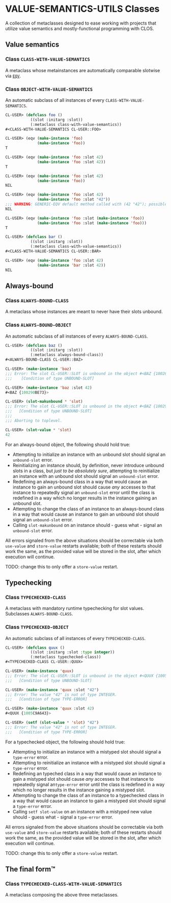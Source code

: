 # VALUE-SEMANTICS-UTILS Classes

A collection of metaclasses designed to ease working with projects that utilize value semantics and mostly-functional programming with CLOS.

## Value semantics

### **Class `CLASS-WITH-VALUE-SEMANTICS`**

A metaclass whose metainstances are automatically comparable slotwise via [`EQV`](EQV.md).

### **Class `OBJECT-WITH-VALUE-SEMANTICS`**

An automatic subclass of all instances of every `CLASS-WITH-VALUE-SEMANTICS`.

```lisp
CL-USER> (defclass foo ()
           ((slot :initarg :slot))
           (:metaclass class-with-value-semantics))
#<CLASS-WITH-VALUE-SEMANTICS CL-USER::FOO>

CL-USER> (eqv (make-instance 'foo)
              (make-instance 'foo))
T

CL-USER> (eqv (make-instance 'foo :slot 42)
              (make-instance 'foo :slot 42))
T

CL-USER> (eqv (make-instance 'foo :slot 42)
              (make-instance 'foo))
NIL

CL-USER> (eqv (make-instance 'foo :slot 42)
              (make-instance 'foo :slot "42"))
;;; WARNING: GENERIC-EQV default method called with (42 "42"); possible type error?
NIL

CL-USER> (eqv (make-instance 'foo :slot (make-instance 'foo))
              (make-instance 'foo :slot (make-instance 'foo)))
T

CL-USER> (defclass bar ()
           ((slot :initarg :slot))
           (:metaclass class-with-value-semantics))
#<CLASS-WITH-VALUE-SEMANTICS CL-USER::BAR>

CL-USER> (eqv (make-instance 'foo :slot 42)
              (make-instance 'bar :slot 42))
NIL
```

## Always-bound

### **Class `ALWAYS-BOUND-CLASS`**

A metaclass whose instances are meant to never have their slots unbound.

### **Class `ALWAYS-BOUND-OBJECT`**

An automatic subclass of all instances of every `ALWAYS-BOUND-CLASS`.

```lisp
CL-USER> (defclass baz ()
           ((slot :initarg :slot))
           (:metaclass always-bound-class))
#<ALWAYS-BOUND-CLASS CL-USER::BAZ>

CL-USER> (make-instance 'baz)
;;; Error: The slot CL-USER::SLOT is unbound in the object #<BAZ {10026C0E93}>.
;;;    [Condition of type UNBOUND-SLOT]

CL-USER> (make-instance 'baz :slot 42)
#<BAZ {100290BE73}>

CL-USER> (slot-makunbound * 'slot)
;;; Error: The slot CL-USER::SLOT is unbound in the object #<BAZ {100290BE73}>.
;;;   [Condition of type UNBOUND-SLOT]
;;;
;;; Aborting to toplevel.

CL-USER> (slot-value * 'slot)
42
```

For an always-bound object, the following should hold true:

* Attempting to initialize an instance with an unbound slot should signal an `unbound-slot` error.
* Reinitializing an instance should, by definition, never introduce unbound slots in a class, but *just to be absolutely sure*, attempting to reinitialize an instance with an unbound slot should signal an `unbound-slot` error.
* Redefining an always-bound class in a way that would cause an instance to gain an unbound slot should cause *any* accesses to that instance to repeatedly signal an `unbound-slot` error until the class is redefined in a way which no longer results in the instance gaining an unbound slot.
* Attempting to change the class of an instance to an always-bound class in a way that would cause an instance to gain an unbound slot should signal an `unbound-slot` error.
* Calling `slot-makunbound` on an instance should - guess what - signal an `unbound-slot` error.

All errors signaled from the above situations should be correctable via both `use-value` and `store-value` restarts available; both of these restarts should work the same, as the provided value will be stored in the slot, after which execution will continue.

TODO: change this to only offer a `store-value` restart.

## Typechecking

### **Class `TYPECHECKED-CLASS`**

A metaclass with mandatory runtime typechecking for slot values. Subclasses `ALWAYS-BOUND-CLASS`.

### **Class `TYPECHECKED-OBJECT`**

An automatic subclass of all instances of every `TYPECHECKED-CLASS`.

```lisp
CL-USER> (defclass quux ()
           ((slot :initarg :slot :type integer))
           (:metaclass typechecked-class))
#<TYPECHECKED-CLASS CL-USER::QUUX>

CL-USER> (make-instance 'quux)
;;; Error: The slot CL-USER::SLOT is unbound in the object #<QUUX {1005907C23}>.
;;;   [Condition of type UNBOUND-SLOT]

CL-USER> (make-instance 'quux :slot "42")
;;; Error: The value "42" is not of type INTEGER.
;;;   [Condition of type TYPE-ERROR]

CL-USER> (make-instance 'quux :slot 42)
#<QUUX {1005C9A643}>

CL-USER> (setf (slot-value * 'slot) "42")
;;; Error: The value "42" is not of type INTEGER.
;;;   [Condition of type TYPE-ERROR]
```

For a typechecked object, the following should hold true:

* Attempting to initialize an instance with a mistyped slot should signal a `type-error` error.
* Attempting to reinitialize an instance with a mistyped slot should signal a `type-error` error.
* Redefining an typeched class in a way that would cause an instance to gain a mistyped slot should cause *any* accesses to that instance to repeatedly signal an`type-error` error until the class is redefined in a way which no longer results in the instance gaining a mistyped slot.
* Attempting to change the class of an instance to a typechecked class in a way that would cause an instance to gain a mistyped slot should signal a `type-error` error.
* Calling `setf slot-value` on an instance with a mistyped new value should - guess what - signal a `type-error` error.

All errors signaled from the above situations should be correctable via both `use-value` and `store-value` restarts available; both of these restarts should work the same, as the provided value will be stored in the slot, after which execution will continue.

TODO: change this to only offer a `store-value` restart.

## The final form™

### **Class `TYPECHECKED-CLASS-WITH-VALUE-SEMANTICS`**

A metaclass composing the above three metaclasses.
